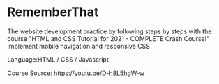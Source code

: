 # RememberThat
The website development practice by following steps by steps with the course "HTML and CSS Tutorial for 2021 - COMPLETE Crash Course!"
Implement mobile navigation and responsive CSS

Language:HTML / CSS / Javascript

Course Source: https://youtu.be/D-h8L5hgW-w
